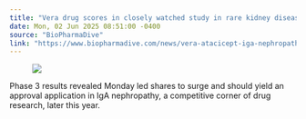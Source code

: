 ```yaml
---
title: "Vera drug scores in closely watched study in rare kidney disease"
date: Mon, 02 Jun 2025 08:51:00 -0400
source: "BioPharmaDive"
link: "https://www.biopharmadive.com/news/vera-atacicept-iga-nephropathy-origin-study-results/749512/"
---
```


<figure><div><img src="https://imgproxy.divecdn.com/cHs2RFOcWtoXtT_SrdEwLhKSYKW_ecNh_atlqwARHcw/g:ce/rs:fill:1600:900:1/Z3M6Ly9kaXZlc2l0ZS1zdG9yYWdlL2RpdmVpbWFnZS9HZXR0eUltYWdlcy0xNzk5NTM3MTQwXzEuanBn.webp" /></div></figure><p>Phase 3 results revealed Monday led shares to surge and should yield an approval application in IgA nephropathy, a competitive corner of drug research, later this year.&nbsp;</p>
